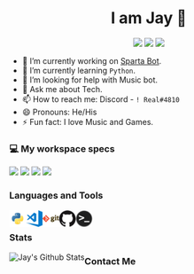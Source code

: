 <h1 align='center'>
  I am Jay 👋
</h1>
<p align='center'>
<img src="https://img.shields.io/badge/discord-%237289DA.svg?&style=for-the-badge&logo=discord&logoColor=white" />
<img src="https://img.shields.io/badge/github-%23100000.svg?&style=for-the-badge&logo=github&logoColor=white" />
<img src="https://img.shields.io/badge/python%20-%2314354C.svg?&style=for-the-badge&logo=python&logoColor=white"/>
</p>

- 🔭 I’m currently working on [Sparta Bot](https://top.gg/bot/731763013417435247).
- 🌱 I’m currently learning `Python`.
- 🤔 I’m looking for help with Music bot.
- 💬 Ask me about Tech.
- 📫 How to reach me: Discord - ``! Real#4810``
- 😄 Pronouns: He/His
- ⚡ Fun fact: I love Music and Games.

### 💻 My workspace specs
<p align='left'>
  <img src="https://img.shields.io/badge/windows-%230078D6.svg?&style=for-the-badge&logo=windows&logoColor=white" />
  <img src="https://img.shields.io/badge/intel-core%20i5%2010th-%230071C5.svg?&style=for-the-badge&logo=intel&logoColor=white" />
  <img src="https://img.shields.io/badge/RAM-8GB-%230071C5.svg?&style=for-the-badge&logoColor=white" />
  <img src="https://img.shields.io/badge/nvidia-gtx%201650-%2376B900.svg?&style=for-the-badge&logo=nvidia&logoColor=white" />
</p>

### Languages and Tools
<img align="left" alt="python" width="30px" src="https://raw.githubusercontent.com/github/explore/80688e429a7d4ef2fca1e82350fe8e3517d3494d/topics/python/python.png" />
<img align="left" alt="Visual Studio Code" width="30px" src="https://raw.githubusercontent.com/github/explore/80688e429a7d4ef2fca1e82350fe8e3517d3494d/topics/visual-studio-code/visual-studio-code.png" />
<img align="left" alt="Git" width="30px" src="https://raw.githubusercontent.com/github/explore/80688e429a7d4ef2fca1e82350fe8e3517d3494d/topics/git/git.png" />
<img align="left" alt="GitHub" width="30px" src="https://raw.githubusercontent.com/github/explore/78df643247d429f6cc873026c0622819ad797942/topics/github/github.png" />
<img align="left" alt="Terminal" width="30px" src="https://raw.githubusercontent.com/github/explore/80688e429a7d4ef2fca1e82350fe8e3517d3494d/topics/terminal/terminal.png" />
<br />

<h3>Stats</h3>
<img align="left" alt="Jay's Github Stats" src="https://github-readme-stats-git-master.jay-surana.vercel.app/api?username=Jay-Surana&count_private=true&show_icons=true&hide=prs&theme=dark">

### Contact Me



<!--
Follow Me:
[![forthebadge](https://img.shields.io/github/followers/Jay-Surana?label=GitHub&style=social)](https://github.com/Jay-Surana)
-->
